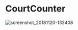 # CourtCounter
![screenshot_20181120-133408](https://user-images.githubusercontent.com/39487731/49111306-677d0f00-f298-11e8-8fa7-ecd3ecb4939b.png)
